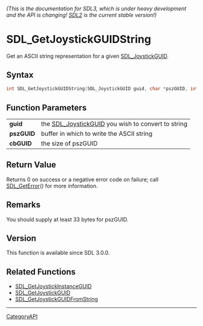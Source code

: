 ###### (This is the documentation for SDL3, which is under heavy development and the API is changing! [SDL2](https://wiki.libsdl.org/SDL2/) is the current stable version!)
# SDL_GetJoystickGUIDString

Get an ASCII string representation for a given [SDL_JoystickGUID](SDL_JoystickGUID.md).

## Syntax

```c
int SDL_GetJoystickGUIDString(SDL_JoystickGUID guid, char *pszGUID, int cbGUID);

```

## Function Parameters

|                 |                                                                        |
| --------------- | ---------------------------------------------------------------------- |
| **guid**        | the [SDL_JoystickGUID](SDL_JoystickGUID.md) you wish to convert to string |
| **pszGUID**     | buffer in which to write the ASCII string                              |
| **cbGUID**      | the size of pszGUID                                                    |

## Return Value

Returns 0 on success or a negative error code on failure; call
[SDL_GetError](SDL_GetError.md)() for more information.

## Remarks

You should supply at least 33 bytes for pszGUID.

## Version

This function is available since SDL 3.0.0.

## Related Functions

* [SDL_GetJoystickInstanceGUID](SDL_GetJoystickInstanceGUID.md)
* [SDL_GetJoystickGUID](SDL_GetJoystickGUID.md)
* [SDL_GetJoystickGUIDFromString](SDL_GetJoystickGUIDFromString.md)

----
[CategoryAPI](CategoryAPI.md)
